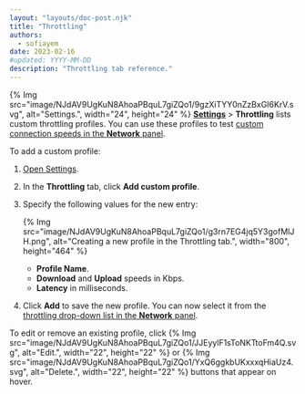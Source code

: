 ```yaml
---
layout: "layouts/doc-post.njk"
title: "Throttling"
authors:
  - sofiayem
date: 2023-02-16
#updated: YYYY-MM-DD
description: "Throttling tab reference."
---
```


{% Img src="image/NJdAV9UgKuN8AhoaPBquL7giZQo1/9gzXiTYY0nZzBxGI6KrV.svg", alt="Settings.", width="24", height="24" %} [**Settings**](/docs/devtools/settings/#open) > **Throttling** lists custom throttling profiles. You can use these profiles to test [custom connection speeds in the **Network** panel](/docs/devtools/network/reference/#throttling-profile).

To add a custom profile:

1. [Open Settings](/docs/devtools/settings/#open).
1. In the **Throttling** tab, click **Add custom profile**.
1. Specify the following values for the new entry:

   {% Img src="image/NJdAV9UgKuN8AhoaPBquL7giZQo1/g3rn7EG4jq5Y3gofMlJH.png", alt="Creating a new profile in the Throttling tab.", width="800", height="464" %}

   - **Profile Name**.
   - **Download** and **Upload** speeds in Kbps.
   - **Latency** in milliseconds.

1. Click **Add** to save the new profile. You can now select it from the [throttling drop-down list in the **Network** panel](/docs/devtools/network/reference/#throttling-profile).

To edit or remove an existing profile, click {% Img src="image/NJdAV9UgKuN8AhoaPBquL7giZQo1/JJEyylF1sToNKTtoFm4Q.svg", alt="Edit.", width="22", height="22" %} or {% Img src="image/NJdAV9UgKuN8AhoaPBquL7giZQo1/YxQ6ggkbUKxxxqHiaUz4.svg", alt="Delete.", width="22", height="22" %} buttons that appear on hover.
